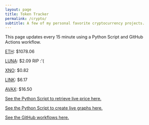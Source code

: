 ```yaml
---
layout: page
title: Token Tracker
permalink: /crypto/
subtitle: A few of my personal favorite cryptocurrency projects.
---
```


 This page updates every 15 minute using a Python Script and GitHub Actions workflow.


<!--BEGINCRYPTOINPUT-->
[ETH](https://smfxfc.github.io/crypto/eth.html): $1078.06

[LUNA](https://smfxfc.github.io/crypto/luna.html): $2.09 RIP :'(

[XNO](https://smfxfc.github.io/crypto/xno.html): $0.82

[LINK](https://smfxfc.github.io/crypto/link.html): $6.17

[AVAX](https://smfxfc.github.io/crypto/avax.html): $16.50

<!--ENDCRYPTOINPUT-->
 
 
[See the Python Script to retrieve live price here.](https://github.com/smfxfc/smfxfc.github.io/blob/master/src/get_cryptos.py)

[See the Python Script to create live graphs here.](https://github.com/smfxfc/smfxfc.github.io/blob/master/src/graph_crypto.py)

[See the GitHub workflows here.](https://github.com/smfxfc/smfxfc.github.io/blob/master/.github/workflows/)
